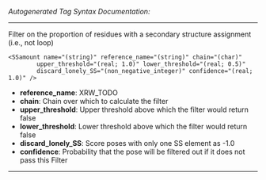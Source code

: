 _Autogenerated Tag Syntax Documentation:_

---
Filter on the proportion of residues with a secondary structure assignment (i.e., not loop)

```
<SSamount name="(string)" reference_name="(string)" chain="(char)"
        upper_threshold="(real; 1.0)" lower_threshold="(real; 0.5)"
        discard_lonely_SS="(non_negative_integer)" confidence="(real; 1.0)" />
```

-   **reference_name**: XRW_TODO
-   **chain**: Chain over which to calculate the filter
-   **upper_threshold**: Upper threshold above which the filter would return false
-   **lower_threshold**: Lower threshold above which the filter would return false
-   **discard_lonely_SS**: Score poses with only one SS element as -1.0
-   **confidence**: Probability that the pose will be filtered out if it does not pass this Filter

---
